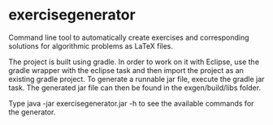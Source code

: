 # exercisegenerator

Command line tool to automatically create exercises and corresponding solutions for algorithmic problems as LaTeX files.

The project is built using gradle. In order to work on it with Eclipse, use the gradle wrapper with the eclipse task and then import the project as an existing gradle project. To generate a runnable jar file, execute the gradle jar task. The generated jar file can then be found in the exgen/build/libs folder.

Type java -jar exercisegenerator.jar -h to see the available commands for the generator.
